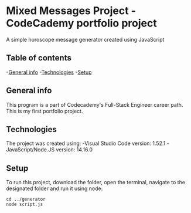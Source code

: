 # Mixed Messages Project - CodeCademy portfolio project
A simple horoscope message generator created using JavaScript

## Table of contents
-[General info](#general-info)
-[Technologies](#technologies)
-[Setup](#setup)

## General info
This program is a part of Codecademy's Full-Stack Engineer career path. This is my first portfolio project.

## Technologies
The project was created using:
-Visual Studio Code version: 1.52.1
-JavaScript/Node.JS version: 14.16.0

## Setup
To run this project, download the folder, open the terminal, navigate to the designated folder and run it using node:

```
cd ../generator
node script.js
```

